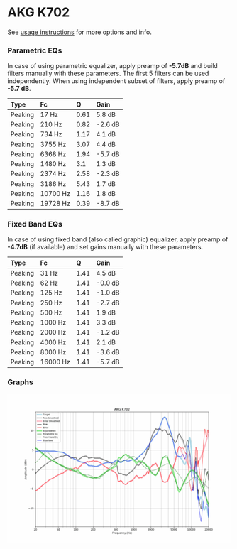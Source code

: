 # AKG K702
See [usage instructions](https://github.com/jaakkopasanen/AutoEq#usage) for more options and info.

### Parametric EQs
In case of using parametric equalizer, apply preamp of **-5.7dB** and build filters manually
with these parameters. The first 5 filters can be used independently.
When using independent subset of filters, apply preamp of **-5.7 dB**.

| Type    | Fc       |    Q | Gain    |
|:--------|:---------|:-----|:--------|
| Peaking | 17 Hz    | 0.61 | 5.8 dB  |
| Peaking | 210 Hz   | 0.82 | -2.6 dB |
| Peaking | 734 Hz   | 1.17 | 4.1 dB  |
| Peaking | 3755 Hz  | 3.07 | 4.4 dB  |
| Peaking | 6368 Hz  | 1.94 | -5.7 dB |
| Peaking | 1480 Hz  | 3.1  | 1.3 dB  |
| Peaking | 2374 Hz  | 2.58 | -2.3 dB |
| Peaking | 3186 Hz  | 5.43 | 1.7 dB  |
| Peaking | 10700 Hz | 1.16 | 1.8 dB  |
| Peaking | 19728 Hz | 0.39 | -8.7 dB |

### Fixed Band EQs
In case of using fixed band (also called graphic) equalizer, apply preamp of **-4.7dB**
(if available) and set gains manually with these parameters.

| Type    | Fc       |    Q | Gain    |
|:--------|:---------|:-----|:--------|
| Peaking | 31 Hz    | 1.41 | 4.5 dB  |
| Peaking | 62 Hz    | 1.41 | -0.0 dB |
| Peaking | 125 Hz   | 1.41 | -1.0 dB |
| Peaking | 250 Hz   | 1.41 | -2.7 dB |
| Peaking | 500 Hz   | 1.41 | 1.9 dB  |
| Peaking | 1000 Hz  | 1.41 | 3.3 dB  |
| Peaking | 2000 Hz  | 1.41 | -1.2 dB |
| Peaking | 4000 Hz  | 1.41 | 2.1 dB  |
| Peaking | 8000 Hz  | 1.41 | -3.6 dB |
| Peaking | 16000 Hz | 1.41 | -5.7 dB |

### Graphs
![](./AKG%20K702.png)